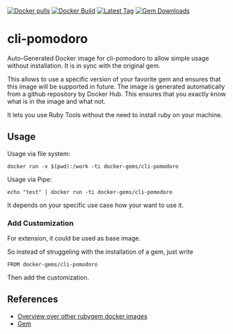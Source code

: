 [![Docker pulls](https://img.shields.io/docker/pulls/rubygem/cli-pomodoro.svg)](https://hub.docker.com/r/rubygem/cli-pomodoro/)
[![Docker Build](https://img.shields.io/docker/automated/rubygem/cli-pomodoro.svg)](https://hub.docker.com/r/rubygem/cli-pomodoro/)
[![Latest Tag](https://img.shields.io/github/tag/docker-rubygem/cli-pomodoro.svg)](https://hub.docker.com/r/rubygem/cli-pomodoro/)
[![Gem Downloads](https://img.shields.io/gem/dt/cli-pomodoro.svg)](https://rubygems.org/gems/cli-pomodoro/)
# cli-pomodoro

Auto-Generated Docker image for cli-pomodoro to allow simple usage without installation.
It is in sync with the original gem.

This allows to use a specific version of your favorite gem and ensures that this image will be supported in future.
The image is generated automatically from a github repository by Docker Hub.
This ensures that you exactly know what is in the image and what not.

It lets you use Ruby Tools without the need to install ruby on your machine.

## Usage

Usage via file system:

`docker run -v $(pwd):/work -ti docker-gems/cli-pomodoro`

Usage via Pipe:

`echo "test" | docker run -ti docker-gems/cli-pomodoro`

It depends on your specific use case how your want to use it.

### Add Customization

For extension, it could be used as base image.

So instead of struggeling with the installation of a gem, just write

`FROM docker-gems/cli-pomodoro`

Then add the customization.

## References

 - [Overview over other rubygem docker images](https://github.com/thinkbot/docker-rubygem)
 - [Gem](https://rubygems.org/gems/cli-pomodoro/)
